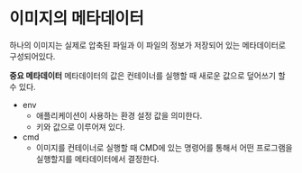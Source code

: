 # 이미지의 메타데이터
하나의 이미지는 실제로 압축된 파일과 이 파일의 정보가 저장되어 있는 메타데이터로 구성되어있다.

**중요 메타데이터**
메타데이터의 값은 컨테이너를 실행할 때 새로운 값으로 덮어쓰기 할 수 있다.
- env  
	- 애플리케이션이 사용하는 환경 설정 값을 의미한다.
	- 키와 값으로 이루어져 있다.
- cmd 
	- 이미지를 컨테이너로 실행할 때 CMD에 있는 명령어를 통해서 어떤 프로그램을 실행할지를 메타데이터에서 결정한다.
